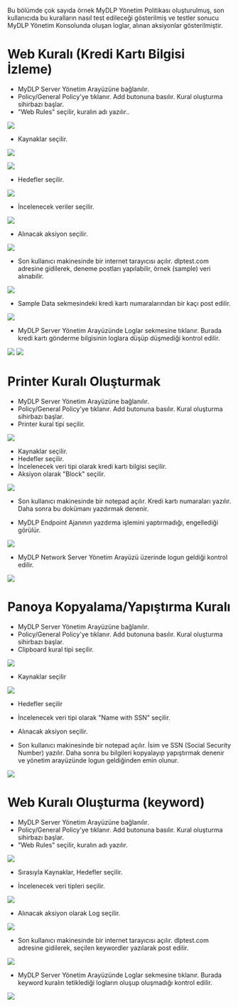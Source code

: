 Bu bölümde çok sayıda örnek MyDLP Yönetim Politikası oluşturulmuş, son kullanıcıda bu kuralların nasıl test edileceği gösterilmiş ve testler sonucu MyDLP Yönetim Konsolunda oluşan loglar, alınan aksiyonlar gösterilmiştir. 

# Web Kuralı (Kredi Kartı Bilgisi İzleme)
* MyDLP Server Yönetim Arayüzüne bağlanılır. 
* Policy/General Policy'ye tıklanır. Add butonuna basılır. Kural oluşturma sihirbazı başlar.
* "Web Rules" seçilir, kuralın adı yazılır..

![](https://cloud.githubusercontent.com/assets/20702065/17469558/0dbb1586-5d3d-11e6-8bbc-48f049844c6a.png)

* Kaynaklar seçilir.

![](https://cloud.githubusercontent.com/assets/20702065/17469559/0ff1fd74-5d3d-11e6-9bf8-40069b627b72.png)

![](https://cloud.githubusercontent.com/assets/20702065/17469562/14c72c16-5d3d-11e6-8198-13bdfbada734.png)

* Hedefler seçilir.

![](https://cloud.githubusercontent.com/assets/20702065/17469563/175a59ee-5d3d-11e6-8659-f9d7d97c0269.png)

* İncelenecek veriler seçilir.

![](https://cloud.githubusercontent.com/assets/20702065/17469564/19d22382-5d3d-11e6-9890-3cf46e6ddba4.png)

* Alınacak aksiyon seçilir.

![](https://cloud.githubusercontent.com/assets/20702065/17469566/1c4f506c-5d3d-11e6-84aa-5d0840ae24a2.png)

* Son kullanıcı makinesinde bir internet tarayıcısı açılır. dlptest.com adresine gidilerek, deneme postları yapılabilir, örnek (sample) veri alınabilir. 

![](https://cloud.githubusercontent.com/assets/20702065/17470895/b8089490-5d48-11e6-99fb-c900b6e7de36.png)

* Sample Data sekmesindeki kredi kartı numaralarından bir kaçı post edilir.

![](https://cloud.githubusercontent.com/assets/20702065/17470896/b9d62b66-5d48-11e6-89d3-7ea91a8ff38b.png)

* MyDLP Server Yönetim Arayüzünde Loglar sekmesine tıklanır. Burada kredi kartı gönderme bilgisinin loglara düşüp düşmediği kontrol edilir. 

![](https://cloud.githubusercontent.com/assets/20702065/17470901/bed4f340-5d48-11e6-93c9-613fd9adfd9d.png)
![](https://cloud.githubusercontent.com/assets/20702065/17470904/c0733202-5d48-11e6-9747-d881ab26228f.png)

# Printer Kuralı Oluşturmak
* MyDLP Server Yönetim Arayüzüne bağlanılır. 
* Policy/General Policy'ye tıklanır. Add butonuna basılır. Kural oluşturma sihirbazı başlar.
* Printer kural tipi seçilir. 

![](https://cloud.githubusercontent.com/assets/20702065/17469607/5b6e4406-5d3d-11e6-9516-0254e047c57c.png)

* Kaynaklar seçilir.
* Hedefler seçilir. 
* İncelenecek veri tipi olarak kredi kartı bilgisi seçilir.
* Aksiyon olarak "Block" seçilir.

![](https://cloud.githubusercontent.com/assets/20702065/17469572/26885cd6-5d3d-11e6-9fc7-78ad65fb9ac3.png)

* Son kullanıcı makinesinde bir notepad açılır. Kredi kartı numaraları yazılır. Daha sonra bu dokümanı yazdırmak denenir.

* MyDLP Endpoint Ajanının yazdırma işlemini yaptırmadığı, engellediği görülür.

![](https://cloud.githubusercontent.com/assets/20702065/17470916/cfaa5304-5d48-11e6-8f9d-0f502c4ecfb6.png)

* MyDLP Network Server Yönetim Arayüzü üzerinde logun geldiği kontrol edilir.

![](https://cloud.githubusercontent.com/assets/20702065/17470921/d1e515f0-5d48-11e6-8e85-4edb31f7a1b0.png)

# Panoya Kopyalama/Yapıştırma Kuralı 

* MyDLP Server Yönetim Arayüzüne bağlanılır. 
* Policy/General Policy'ye tıklanır. Add butonuna basılır. Kural oluşturma sihirbazı başlar.
* Clipboard kural tipi seçilir. 

![](https://cloud.githubusercontent.com/assets/20702065/17469581/2d5683a8-5d3d-11e6-9440-2234ab4aa101.png)

* Kaynaklar seçilir

![](https://cloud.githubusercontent.com/assets/20702065/17469583/2f21051e-5d3d-11e6-9068-1255f802f73d.png)

* Hedefler seçilir

* İncelenecek veri tipi olarak "Name with SSN" seçilir.
* Alınacak aksiyon seçilir. 
* Son kullanıcı makinesinde bir notepad açılır. İsim ve SSN (Social Security Number) yazılır. Daha sonra bu bilgileri kopyalayıp yapıştırmak denenir ve yönetim arayüzünde logun geldiğinden emin olunur.

![](https://cloud.githubusercontent.com/assets/20702065/17470909/c629b612-5d48-11e6-83a5-4c0c4e3dc85d.png)

# Web Kuralı Oluşturma (keyword) 

* MyDLP Server Yönetim Arayüzüne bağlanılır. 
* Policy/General Policy'ye tıklanır. Add butonuna basılır. Kural oluşturma sihirbazı başlar.
* "Web Rules" seçilir, kuralın adı yazılır.

![](https://cloud.githubusercontent.com/assets/20702065/17469595/454e9bc6-5d3d-11e6-8a71-066704c545a2.png)

* Sırasıyla Kaynaklar, Hedefler seçilir. 

* İncelenecek veri tipleri seçilir.

![](https://cloud.githubusercontent.com/assets/20702065/17469601/5113492a-5d3d-11e6-8c32-072125fef137.png)

* Alınacak aksiyon olarak Log seçilir.

![](https://cloud.githubusercontent.com/assets/20702065/17469594/3fe5beee-5d3d-11e6-87ab-72b36b0f820e.png)

* Son kullanıcı makinesinde bir internet tarayıcısı açılır. dlptest.com adresine gidilerek, seçilen keywordler yazılarak post edilir.

![](https://cloud.githubusercontent.com/assets/20702065/17470892/b42811f2-5d48-11e6-976e-a4376cf74c33.png)

* MyDLP Server Yönetim Arayüzünde Loglar sekmesine tıklanır. Burada keyword kuralın tetiklediği logların oluşup oluşmadığı kontrol edilir. 

![](https://cloud.githubusercontent.com/assets/20702065/17470481/646d7d26-5d45-11e6-8c11-b8a12cdf1efe.png)